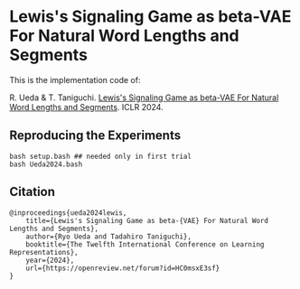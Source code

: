 # Lewis's Signaling Game as beta-VAE For Natural Word Lengths and Segments

This is the implementation code of:

R. Ueda & T. Taniguchi.
[Lewis's Signaling Game as beta-VAE For Natural Word Lengths and Segments](https://openreview.net/forum?id=HC0msxE3sf).
ICLR 2024.

## Reproducing the Experiments
```
bash setup.bash ## needed only in first trial  
bash Ueda2024.bash
```
## Citation
```
@inproceedings{ueda2024lewis,
    title={Lewis's Signaling Game as beta-{VAE} For Natural Word Lengths and Segments},
    author={Ryo Ueda and Tadahiro Taniguchi},
    booktitle={The Twelfth International Conference on Learning Representations},
    year={2024},
    url={https://openreview.net/forum?id=HC0msxE3sf}
}
```